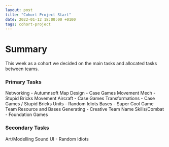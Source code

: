 ```yaml
---
layout: post
title: "Cohort Project Start"
date: 2022-01-12 18:00:00 +0100
tags: cohort-project
---
```


# Summary
This week as a cohort we decided on the main tasks and allocated tasks between teams.

### Primary Tasks
Networking - Autumnsoft
Map Design - Case Games
Movement Mech - Stupid Bricks
Movement Aircraft - Case Games
Transformations - Case Games / Stupid Bricks
Units - Random Idiots
Bases - Super Cool Game Team
Resource and Bases Generating - Creative Team Name
Skills/Combat - Foundation Games

### Secondary Tasks
Art/Modelling
Sound
UI - Random Idiots